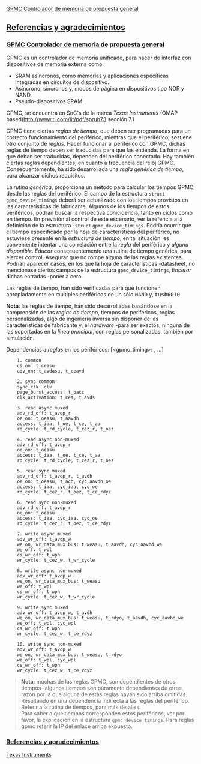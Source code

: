 [GPMC Controlador de memoria de propuesta general](#i1)

[Referencias y agradecimientos](#i99)
---

### [GPMC Controlador de memoria de propuesta general](i1) ###

GPMC es un controlador de memoria unificado, para hacer de interfaz con dispositivos de memoria externa como:
- SRAM asíncronos, como memorias y aplicaciones específicas integradas en circuitos de dispositivo.
- Asíncrono, síncronos y, modos de página en dispositivos tipo NOR y NAND.
- Pseudo-dispositivos SRAM.

GPMC, se encuentra en SoC's de la marca _Texas Instruments_ (OMAP based)<http://www.ti.com/lit/pdf/spruh73> sección 7.1

GPMC tiene ciertas _reglas de tiempo_, que deben ser programadas para un correcto funcionamiento del periférico, mientras que el periférico, sostiene otro conjunto de _reglas_. Hacer funcionar al periférico con GPMC, dichas reglas de tiempo deben ser traducidas para que las entienda. La forma en que deban ser traducidas, dependen del periférico conectado. Hay también ciertas reglas dependientes, en cuanto a frecuencia del reloj GPMC. Consecuentemente, ha sido desarrollada una _regla genérica de tiempo_, para alcanzar dichos requisitos.

La _rutina genérica_, proporciona un método para calcular los tiempos GPMC, desde las reglas del periférico. El campo de la estructura `struct gpmc_device_timings` deberá ser actualizado con los tiempos provistos en las características de fabricante. Algunos de los tiempos de estos periféricos, podrán buscar la respectiva conicidencia, tanto en ciclos como en tiempo. En previsión al control de este escenario, ver la refencia a la definición de la estructura -`struct` `gpmc_device_timings`. Podría ocurrir que el tiempo especificado por la hoja de características del periférico, no estuviese presente en la _estructura de tiempo_, en tal situación, es conveniente intentar una correlación entre la _regla_ del periférico y _alguna disponible_. _Educar_ consecuentemente una rutina de tiempo genérica, para ejercer control. Asegurar que no rompe alguna de las reglas existentes.
Podrían aparecer casos, en los que la hoja de características -datasheet, no mencionase ciertos campos de la estructura `gpmc_device_timings`, _Encerar_ dichas entradas -poner a cero.

Las reglas de tiempo, han sido verificadas para que funcionen apropiadamente en múltiples periféricos de un sólo <kbd>NAND</kbd> y, <kbd>tusb6010</kbd>.

__Nota__: las reglas de tiempo, han sido desarrolladas basándose en la comprensión de las _reglas de tiempo_, tiempos de periféricos, reglas personalizadas, algo de ingeniería inversa sin disponer de las características de fabricante y, el _hardware_ -para ser exactos, ninguna de las soportadas en la _línea principal_, con reglas personalizadas, también por simulación.

Dependencias a _reglas_ en los periféricos:
		[<gpmc_timing>: <peripheral timing1>, <peripheral timing2> ...]
		
		1. common
		cs_on: t_ceasu
		adv_on: t_avdasu, t_ceavd

		2. sync common
		sync_clk: clk
		page_burst_access: t_bacc
		clk_activation: t_ces, t_avds

		3. read async muxed
		adv_rd_off: t_avdp_r
		oe_on: t_oeasu, t_aavdh
		access: t_iaa, t_oe, t_ce, t_aa
		rd_cycle: t_rd_cycle, t_cez_r, t_oez

		4. read async non-muxed
		adv_rd_off: t_avdp_r
		oe_on: t_oeasu
		access: t_iaa, t_oe, t_ce, t_aa
		rd_cycle: t_rd_cycle, t_cez_r, t_oez

		5. read sync muxed
		adv_rd_off: t_avdp_r, t_avdh
		oe_on: t_oeasu, t_ach, cyc_aavdh_oe
		access: t_iaa, cyc_iaa, cyc_oe
		rd_cycle: t_cez_r, t_oez, t_ce_rdyz

		6. read sync non-muxed
		adv_rd_off: t_avdp_r
		oe_on: t_oeasu
		access: t_iaa, cyc_iaa, cyc_oe
		rd_cycle: t_cez_r, t_oez, t_ce_rdyz

		7. write async muxed
		adv_wr_off: t_avdp_w
		we_on, wr_data_mux_bus: t_weasu, t_aavdh, cyc_aavhd_we
		we_off: t_wpl
		cs_wr_off: t_wph
		wr_cycle: t_cez_w, t_wr_cycle

		8. write async non-muxed
		adv_wr_off: t_avdp_w
		we_on, wr_data_mux_bus: t_weasu
		we_off: t_wpl
		cs_wr_off: t_wph
		wr_cycle: t_cez_w, t_wr_cycle

		9. write sync muxed
		adv_wr_off: t_avdp_w, t_avdh
		we_on, wr_data_mux_bus: t_weasu, t_rdyo, t_aavdh, cyc_aavhd_we
		we_off: t_wpl, cyc_wpl
		cs_wr_off: t_wph
		wr_cycle: t_cez_w, t_ce_rdyz

		10. write sync non-muxed
		adv_wr_off: t_avdp_w
		we_on, wr_data_mux_bus: t_weasu, t_rdyo
		we_off: t_wpl, cyc_wpl
		cs_wr_off: t_wph
		wr_cycle: t_cez_w, t_ce_rdyz
		
> __Nota__: muchas de las reglas GPMC, son dependientes de otros tiempos -algunos tiempos son púramente dependientes de otros, razón por la que alguna de estas reglas hayan sido arriba omitidas. Resultando en una dependencia indirecta a las reglas del periférico. Referir a la rutina de tiempos, para más detalles. <br> Para saber a que tiempos corresponden estos periféricos, ver por favor, la explicación en la estructura `gpmc_device_timings`. Para reglas gpmc referir la IP del enlace arriba expuesto.
		
### [Referencias y agradecimientos](i99) ###

[Texas Instruments](http://www.ti.com/)

